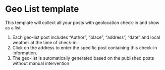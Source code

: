 # Geo List template

This template will collect all your posts with geolocation check-in and show as a list.

1. Each geo-list post includes “Author”, “place”, “address”, “date” and local weather at the time of check-in.
2. Click on the address to enter the specific post containing this check-in information.
3. The geo-list is automatically generated based on the published posts without manual intervention